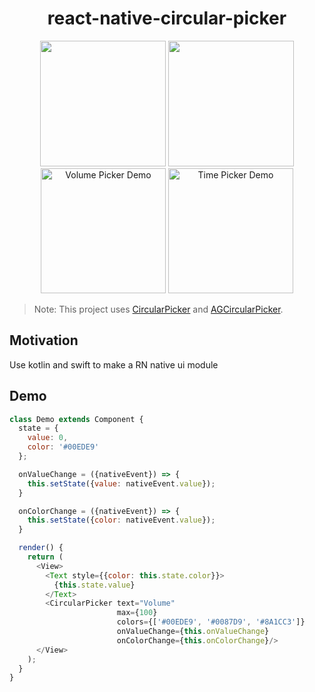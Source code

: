 <h1 align="center">react-native-circular-picker</h1>
<p align="center">
<img src="https://user-images.githubusercontent.com/17047537/27594456-777bb7b8-5b62-11e7-8e45-2bbe695b3525.gif" width="201">  
<img src="https://user-images.githubusercontent.com/17047537/27594534-b350add4-5b62-11e7-987e-fc558eb8ee21.gif" width="201">
<img src="https://j.gifs.com/1jJy8m.gif" alt="Volume Picker Demo" width="200"> 
<img src="https://j.gifs.com/58NDNK.gif" alt="Time Picker Demo" width="200">
</p>

> Note: This project uses [CircularPicker](https://github.com/agilie/CircularPicker) and [AGCircularPicker](https://github.com/agilie/AGCircularPicker).

## Motivation

Use kotlin and swift to make a RN native ui module

## Demo
```javascript
class Demo extends Component {
  state = {
    value: 0,
    color: '#00EDE9'
  };

  onValueChange = ({nativeEvent}) => {
    this.setState({value: nativeEvent.value});
  }

  onColorChange = ({nativeEvent}) => {
    this.setState({color: nativeEvent.value});
  }

  render() {
    return (
      <View>
        <Text style={{color: this.state.color}}>
          {this.state.value}
        </Text>
        <CircularPicker text="Volume"
                        max={100}
                        colors={['#00EDE9', '#0087D9', '#8A1CC3']}
                        onValueChange={this.onValueChange}
                        onColorChange={this.onColorChange}/>
      </View>
    );
  }
}
```
  
